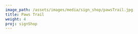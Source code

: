 ```yaml
---
image_path: /assets/images/media/sign_shop/pawsTrail.jpg
title: Paws Trail
weight: 4
proj: signShop
---
```

